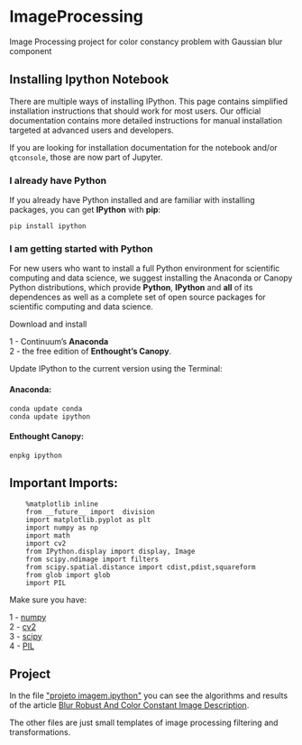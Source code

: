 # ImageProcessing
Image Processing project for color constancy problem with Gaussian blur component


Installing Ipython Notebook
---------------------------

There are multiple ways of installing IPython. This page contains simplified installation instructions that should work for most users. Our official documentation contains more detailed instructions for manual installation targeted at advanced users and developers.


If you are looking for installation documentation for the notebook and/or `qtconsole`, those are now part of Jupyter.

### I already have Python

If you already have Python installed and are familiar with installing packages, you can get **IPython** with **pip**:

`pip install ipython`


### I am getting started with Python

For new users who want to install a full Python environment for scientific computing and data science, we suggest installing the Anaconda or Canopy Python distributions, which provide **Python**, **IPython** and **all** of its dependences as well as a complete set of open source packages for scientific computing and data science.

Download and install 

 1 - Continuum’s **Anaconda** <br/>
 2 - the free edition of **Enthought’s Canopy**.

Update IPython to the current version using the Terminal:

#### Anaconda:

`conda update conda` <br/>
`conda update ipython`

#### Enthought Canopy:

`enpkg ipython`


Important Imports:
------------------


		%matplotlib inline
		from __future__ import  division
		import matplotlib.pyplot as plt
		import numpy as np
		import math 
		import cv2
		from IPython.display import display, Image
		from scipy.ndimage import filters
		from scipy.spatial.distance import cdist,pdist,squareform
		from glob import glob
		import PIL

Make sure you have:

1 - [numpy](http://www.scipy.org/install.html#individual-binary-and-source-packages)<br/>
2 - [cv2](http://opencv-python-tutroals.readthedocs.io/en/latest/py_tutorials/py_setup/py_setup_in_windows/py_setup_in_windows.html#installing-opencv-from-prebuilt-binaries)<br/>
3 - [scipy](http://www.scipy.org/install.html#individual-binary-and-source-packages) <br/>
4 - [PIL](http://www.pythonware.com/products/pil/)<br/>



Project
-------

In the file ["projeto imagem.ipython"](https://github.com/alvarojoao/ImageProcessing/blob/master/projeto%20imagem.ipynb) you can see the algorithms and results of the article [Blur Robust And Color Constant Image Description](http://lear.inrialpes.fr/people/vandeweijer/papers/icip06.pdf).

The other files are just small templates of image processing filtering and transformations.
